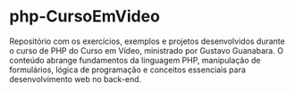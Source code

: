 # php-CursoEmVideo
 Repositório com os exercícios, exemplos e projetos desenvolvidos durante o curso de PHP do Curso em Vídeo, ministrado por Gustavo Guanabara. O conteúdo abrange fundamentos da linguagem PHP, manipulação de formulários, lógica de programação e conceitos essenciais para desenvolvimento web no back-end.

